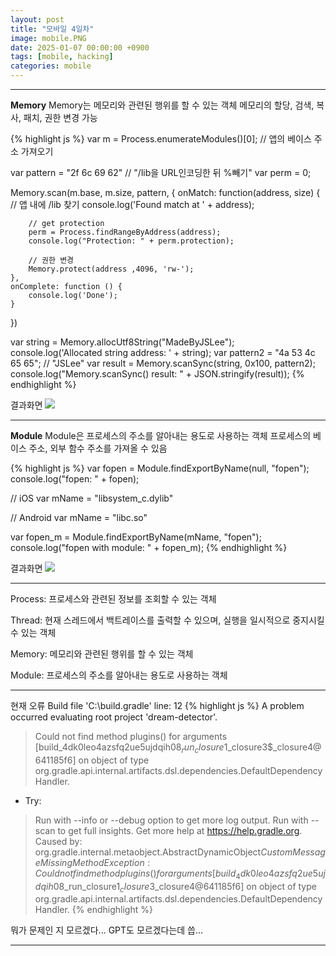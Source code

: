 ```yaml
---
layout: post
title: "모바일 4일차"
image: mobile.PNG
date: 2025-01-07 00:00:00 +0900
tags: [mobile, hacking]
categories: mobile
---
```


***

**Memory**
Memory는 메모리와 관련된 행위를 할 수 있는 객체
메모리의 할당, 검색, 복사, 패치, 권한 변경 가능

{% highlight js %}
var m = Process.enumerateModules()[0]; // 앱의 베이스 주소 가져오기

var pattern = "2f 6c 69 62" // "/lib을 URL인코딩한 뒤 %빼기"
var perm = 0;

Memory.scan(m.base, m.size, pattern, { 
	onMatch: function(address, size) { // 앱 내에 /lib 찾기
		console.log('Found match at ' + address);

		// get protection
		perm = Process.findRangeByAddress(address);
		console.log("Protection: " + perm.protection);

		// 권한 변경
		Memory.protect(address ,4096, 'rw-');
	},
	onComplete: function () {
		console.log('Done');
	}
})

var string = Memory.allocUtf8String("MadeByJSLee");
console.log('Allocated string address: ' + string);
var pattern2 = "4a 53 4c 65 65";   // "JSLee"
var result = Memory.scanSync(string, 0x100, pattern2);
console.log("Memory.scanSync() result: " + JSON.stringify(result));
{% endhighlight %}

결과화면
![]({{site.baseurl}}/images/mobile/4day/memory.png)

***

**Module**
Module은 프로세스의 주소를 알아내는 용도로 사용하는 객체
프로세스의 베이스 주소, 외부 함수 주소를 가져올 수 있음

{% highlight js %}
var fopen = Module.findExportByName(null, "fopen");
console.log("fopen: " + fopen);

// iOS
var mName = "libsystem_c.dylib" 

// Android
var mName = "libc.so" 

var fopen_m = Module.findExportByName(mName, "fopen");
console.log("fopen with module: " + fopen_m);
{% endhighlight %}

결과화면
![]({{site.baseurl}}/images/mobile/4day/module.png)

***

Process: 프로세스와 관련된 정보를 조회할 수 있는 객체

Thread: 현재 스레드에서 백트레이스를 출력할 수 있으며, 실행을 일시적으로 중지시킬 수 있는 객체

Memory: 메모리와 관련된 행위를 할 수 있는 객체

Module: 프로세스의 주소를 알아내는 용도로 사용하는 객체

***

현재 오류
Build file 'C:\build.gradle' line: 12
{% highlight js %}
A problem occurred evaluating root project 'dream-detector'.
> Could not find method plugins() for arguments [build_4dk0leo4azsfq2ue5ujdqih08$_run_closure1$_closure3$_closure4@641185f6] on object of type org.gradle.api.internal.artifacts.dsl.dependencies.DefaultDependencyHandler.

* Try:
> Run with --info or --debug option to get more log output.
> Run with --scan to get full insights.
> Get more help at https://help.gradle.org.
Caused by: org.gradle.internal.metaobject.AbstractDynamicObject$CustomMessageMissingMethodException: Could not find method plugins() for arguments [build_4dk0leo4azsfq2ue5ujdqih08$_run_closure1$_closure3$_closure4@641185f6] on object of type org.gradle.api.internal.artifacts.dsl.dependencies.DefaultDependencyHandler.
{% endhighlight %}

뭐가 문제인 지 모르겠다... GPT도 모르겠다는데 씁...

***